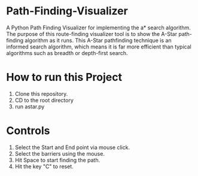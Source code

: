 # Path-Finding-Visualizer
A Python Path Finding Visualizer for implementing the a* search algorithm. 
The purpose of this route-finding visualizer tool is to show the A-Star path-finding algorithm as it runs. 
This A-Star pathfinding technique is an informed search algorithm, which means it is far more efficient than typical algorithms such as breadth or depth-first search.

# How to run this Project
1) Clone this repository.
2) CD to the root directory
3) run astar.py

# Controls
1) Select the Start and End point via mouse click.
2) Select the barriers using the mouse.
3) Hit Space to start finding the path. 
4) Hit the key "C" to reset. 
